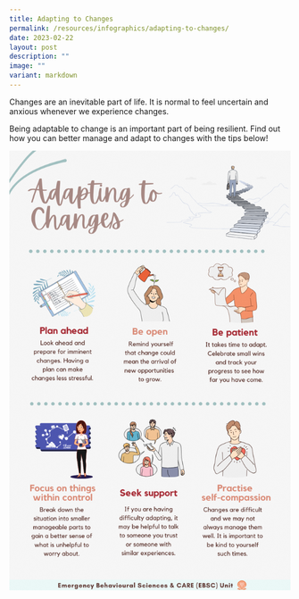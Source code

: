 ```yaml
---
title: Adapting to Changes
permalink: /resources/infographics/adapting-to-changes/
date: 2023-02-22
layout: post
description: ""
image: ""
variant: markdown
---
```

Changes are an inevitable part of life. It is normal to feel uncertain and anxious whenever we experience changes. 

Being adaptable to change is an important part of being resilient. Find out how you can better manage and adapt to changes with the tips below!

![](/images/ORP__Jan_2023_EDM___Adapting_to_Changes.png)